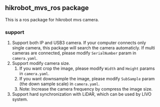 ## hikrobot_mvs_ros package

This is a ros package for hikrobot mvs camera.

### support
1. Support both IP and USB3 camera. If your computer connects only single camera, this package will search the camera automaticly. If multi cameras are connected, please modify `SerialNumber` param in `camera.yaml`.
2. Support modify camera size.
   1. If you want crop the image, please modify `Width` and `Height` params in `camera.yaml`.
   2. If you want downsample the image, please modify `SubSample` param (the down sample scale) in `camera.yaml`.
   3. Note: Increase the camera frequency by compress the image size.
3. Support hard synchronization with LiDAR, which can be used by LIVO system.
